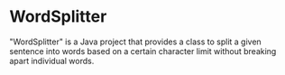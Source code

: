 # WordSplitter
 "WordSplitter" is a Java project that provides a class to split a given sentence into words based on a certain character limit without breaking apart individual words.

